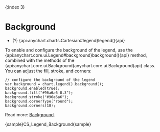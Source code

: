 {:index 3}
# Background

* (?) {api:anychart.charts.Cartesian#legend}legend(){api}

To enable and configure the background of the legend, use the  {api:anychart.core.ui.Legend#background}background(){api} method, combined with the methods of the {api:anychart.core.ui.Background}anychart.core.ui.Background{api} class. You can adjust the fill, stroke, and corners: 

```
// configure the background of the legend
var background = chart.legend().background();
background.enabled(true);
background.fill("#96a6a6 0.3");
background.stroke("#96a6a6");
background.cornerType("round");
background.corners(10);
```

Read more: [Background](../../Appearance_Settings/Background).

{sample}CS\_Legend\_Background{sample}